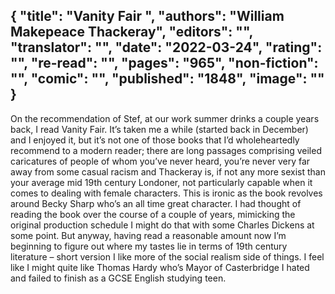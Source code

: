 {
 "title": "Vanity Fair ",
 "authors": "William Makepeace Thackeray",
 "editors": "",
 "translator": "",
 "date": "2022-03-24",
 "rating": "",
 "re-read": "",
 "pages": "965",
 "non-fiction": "",
 "comic": "",
 "published": "1848",
 "image": ""
}
---

On the recommendation of Stef, at our work summer drinks a couple years back, I read Vanity Fair. It’s taken me a while (started back in December) and I enjoyed it, but it’s not one of those books that I’d wholeheartedly recommend to a modern reader; there are long passages comprising veiled caricatures of people of whom you’ve never heard, you’re never very far away from some casual racism and Thackeray is, if not any more sexist than your average mid 19th century Londoner, not particularly capable when it comes to dealing with female characters. This is ironic as the book revolves around Becky Sharp who’s an all time great character. I had thought of reading the book over the course of a couple of years, mimicking the original production schedule I might do that with some Charles Dickens at some point. But anyway, having read a reasonable amount now I’m beginning to figure out where my tastes lie in terms of 19th century literature – short version I like more of the social realism side of things. I feel like I might quite like Thomas Hardy who’s Mayor of Casterbridge I hated and failed to finish as a GCSE English studying teen.